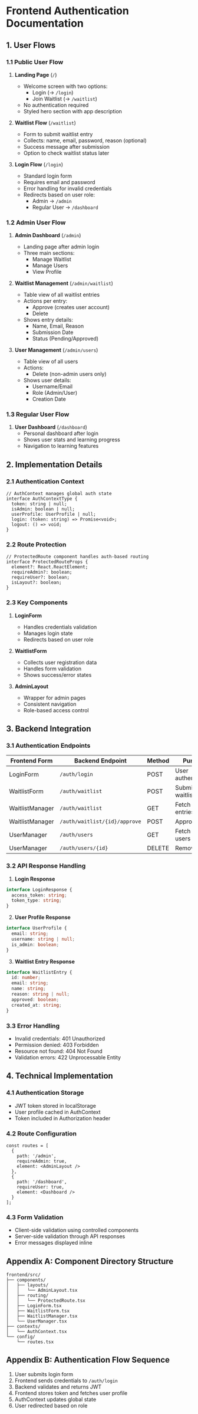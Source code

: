 # Frontend Authentication Documentation

## 1. User Flows

### 1.1 Public User Flow
1. **Landing Page** (`/`)
   - Welcome screen with two options:
     - Login (→ `/login`)
     - Join Waitlist (→ `/waitlist`) 
   - No authentication required
   - Styled hero section with app description

2. **Waitlist Flow** (`/waitlist`)
   - Form to submit waitlist entry
   - Collects: name, email, password, reason (optional)
   - Success message after submission
   - Option to check waitlist status later

3. **Login Flow** (`/login`)
   - Standard login form
   - Requires email and password
   - Error handling for invalid credentials
   - Redirects based on user role:
     - Admin → `/admin`
     - Regular User → `/dashboard`

### 1.2 Admin User Flow
1. **Admin Dashboard** (`/admin`)
   - Landing page after admin login
   - Three main sections:
     - Manage Waitlist
     - Manage Users
     - View Profile

2. **Waitlist Management** (`/admin/waitlist`)
   - Table view of all waitlist entries
   - Actions per entry:
     - Approve (creates user account)
     - Delete
   - Shows entry details:
     - Name, Email, Reason
     - Submission Date
     - Status (Pending/Approved)

3. **User Management** (`/admin/users`)
   - Table view of all users
   - Actions:
     - Delete (non-admin users only)
   - Shows user details:
     - Username/Email
     - Role (Admin/User)
     - Creation Date

### 1.3 Regular User Flow
1. **User Dashboard** (`/dashboard`)
   - Personal dashboard after login
   - Shows user stats and learning progress
   - Navigation to learning features

## 2. Implementation Details

### 2.1 Authentication Context
```tsx
// AuthContext manages global auth state
interface AuthContextType {
  token: string | null;
  isAdmin: boolean | null;
  userProfile: UserProfile | null;
  login: (token: string) => Promise<void>;
  logout: () => void;
}
```

### 2.2 Route Protection
```tsx
// ProtectedRoute component handles auth-based routing
interface ProtectedRouteProps {
  element?: React.ReactElement;
  requireAdmin?: boolean;
  requireUser?: boolean;
  isLayout?: boolean;
}
```

### 2.3 Key Components

1. **LoginForm**
   - Handles credentials validation
   - Manages login state
   - Redirects based on user role

2. **WaitlistForm**
   - Collects user registration data
   - Handles form validation
   - Shows success/error states

3. **AdminLayout**
   - Wrapper for admin pages
   - Consistent navigation
   - Role-based access control

## 3. Backend Integration

### 3.1 Authentication Endpoints

| Frontend Form | Backend Endpoint | Method | Purpose |
|--------------|------------------|--------|----------|
| LoginForm | `/auth/login` | POST | User authentication |
| WaitlistForm | `/auth/waitlist` | POST | Submit waitlist entry |
| WaitlistManager | `/auth/waitlist` | GET | Fetch waitlist entries |
| WaitlistManager | `/auth/waitlist/{id}/approve` | POST | Approve entry |
| UserManager | `/auth/users` | GET | Fetch all users |
| UserManager | `/auth/users/{id}` | DELETE | Remove user |

### 3.2 API Response Handling

1. **Login Response**
```typescript
interface LoginResponse {
  access_token: string;
  token_type: string;
}
```

2. **User Profile Response**
```typescript
interface UserProfile {
  email: string;
  username: string | null;
  is_admin: boolean;
}
```

3. **Waitlist Entry Response**
```typescript
interface WaitlistEntry {
  id: number;
  email: string;
  name: string;
  reason: string | null;
  approved: boolean;
  created_at: string;
}
```

### 3.3 Error Handling
- Invalid credentials: 401 Unauthorized
- Permission denied: 403 Forbidden
- Resource not found: 404 Not Found
- Validation errors: 422 Unprocessable Entity

## 4. Technical Implementation

### 4.1 Authentication Storage
- JWT token stored in localStorage
- User profile cached in AuthContext
- Token included in Authorization header

### 4.2 Route Configuration
```tsx
const routes = [
  {
    path: '/admin',
    requireAdmin: true,
    element: <AdminLayout />
  },
  {
    path: '/dashboard',
    requireUser: true,
    element: <Dashboard />
  }
];
```

### 4.3 Form Validation
- Client-side validation using controlled components
- Server-side validation through API responses
- Error messages displayed inline

## Appendix A: Component Directory Structure

```
frontend/src/
├── components/
│   ├── layouts/
│   │   └── AdminLayout.tsx
│   ├── routing/
│   │   └── ProtectedRoute.tsx
│   ├── LoginForm.tsx
│   ├── WaitlistForm.tsx
│   ├── WaitlistManager.tsx
│   └── UserManager.tsx
├── contexts/
│   └── AuthContext.tsx
└── config/
    └── routes.tsx
```

## Appendix B: Authentication Flow Sequence

1. User submits login form
2. Frontend sends credentials to `/auth/login`
3. Backend validates and returns JWT
4. Frontend stores token and fetches user profile
5. AuthContext updates global state
6. User redirected based on role